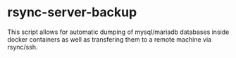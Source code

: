 # rsync-server-backup

This script allows for automatic dumping of mysql/mariadb databases inside docker containers as well as transfering them to a remote machine via rsync/ssh.
